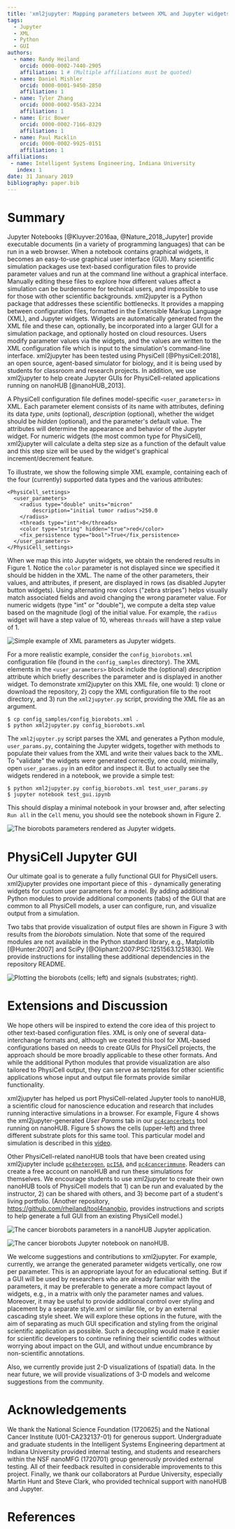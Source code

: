 ```yaml
---
title: 'xml2jupyter: Mapping parameters between XML and Jupyter widgets'
tags:
  - Jupyter
  - XML
  - Python
  - GUI
authors:
  - name: Randy Heiland
    orcid: 0000-0002-7440-2905
    affiliation: 1 # (Multiple affiliations must be quoted)
  - name: Daniel Mishler
    orcid: 0000-0001-9450-2850
    affiliation: 1
  - name: Tyler Zhang
    orcid: 0000-0002-9583-2234
    affiliation: 1
  - name: Eric Bower
    orcid: 0000-0002-7166-8329
    affiliation: 1
  - name: Paul Macklin
    orcid: 0000-0002-9925-0151
    affiliation: 1
affiliations:
 - name: Intelligent Systems Engineering, Indiana University
   index: 1
date: 31 January 2019
bibliography: paper.bib
---
```


# Summary

Jupyter Notebooks [@Kluyver:2016aa, @Nature_2018_Jupyter] provide executable documents (in a variety
of programming languages) that can be run in a web browser. When a notebook contains
graphical widgets, it becomes an easy-to-use graphical user interface (GUI).
Many scientific simulation packages use text-based configuration files to provide parameter values and
run at the command line without a graphical interface. Manually editing these files to explore
how different values affect a simulation can be burdensome for
technical users, and impossible to use for those with other scientific backgrounds.
xml2jupyter is a Python package that addresses these scientific bottlenecks.
It provides a mapping between configuration files, formatted in
the Extensible Markup Language (XML), and Jupyter widgets. Widgets are automatically generated from the XML
file and these can, optionally, be incorporated into a larger GUI for a simulation package, and optionally
hosted on cloud resources. Users modify parameter values via the widgets, and the values are written to the XML configuration file which is input to the simulation's command-line interface.
xml2jupyter has been tested using PhysiCell [@PhysiCell:2018], an open source, agent-based simulator for biology,
and it is being used by students for classroom and research projects. In addition, we use xml2jupyter to help
create Jupyter GUIs for PhysiCell-related applications running on nanoHUB [@nanoHUB_2013].

A PhysiCell configuration file defines model-specific `<user_parameters>` in XML. Each parameter element
consists of its name with attributes, defining its data *type*, *units* (optional), *description* (optional),
whether the widget should be *hidden* (optional),
and the parameter's default value. The attributes will determine the appearance and
behavior of the Jupyter widget. For numeric widgets (the most common type for PhysiCell),
xml2jupyter will calculate a delta step size as a function of the default value and this
step size will be used by the widget's graphical increment/decrement feature.

To illustrate, we show the following simple XML example, containing each of the four (currently)
supported data types  and the various attributes:

```
<PhysiCell_settings>
  <user_parameters>
    <radius type="double" units="micron"
        description="initial tumor radius">250.0
    </radius>
    <threads type="int">8</threads>
    <color type="string" hidden="true">red</color>
    <fix_persistence type="bool">True</fix_persistence>
  </user_parameters>
</PhysiCell_settings>
```

When we map this into Jupyter widgets, we obtain the rendered results in Figure 1.
Notice the `color` parameter is not displayed since we specified it should be
hidden in the XML.
The name of the other parameters, their values, and attributes, if present, are displayed
in rows (as disabled Jupyter button widgets).
Using alternating row colors ("zebra stripes") helps visually match associated fields
and avoid changing the wrong parameter value.
For numeric widgets (type "int" or "double"), we compute a delta step value based on the magnitude (log)
of the initial value.
For example, the `radius` widget will have a step value of 10, whereas `threads` will have a step value of 1.

![Simple example of XML parameters as Jupyter widgets.](images/simple_widgets.png)

<!--
![](images/silly1-50.png)
![](images/silly2-50.png)
![](images/silly3-50.png)
-->

For a more realistic example, consider the `config_biorobots.xml` configuration file (found in the
`config_samples` directory). The XML elements in the `<user_parameters>` block include the
(optional) *description* attribute which briefly describes the parameter and is displayed in another widget.
To demonstrate xml2jupyter on this XML file, one would: 1) clone or download the repository,
2) copy the XML configuration file to the root directory, and 3) run the
`xml2jupyter.py` script, providing the XML file as an argument.
```
$ cp config_samples/config_biorobots.xml .
$ python xml2jupyter.py config_biorobots.xml
```
The `xml2jupyter.py` script parses the XML and generates a Python
module, `user_params.py`, containing the Jupyter widgets, together with methods to populate
their values from the XML and write their values back to the XML.
To "validate" the widgets were generated correctly, one could, minimally, open `user_params.py`
in an editor and inspect it. But to actually see the widgets rendered in a notebook, we provide a simple test:
```
$ python xml2jupyter.py config_biorobots.xml test_user_params.py
$ jupyter notebook test_gui.ipynb
```
This should display a minimal notebook in your browser and, after selecting `Run all` in
the `Cell` menu, you should see the notebook shown in Figure 2.

![The biorobots parameters rendered as Jupyter widgets.](images/test_biorobots_params.png)

# PhysiCell Jupyter GUI

Our ultimate goal is to generate a fully functional GUI for PhysiCell users. xml2jupyter provides one
important piece of this - dynamically generating widgets for custom user parameters for a model.
By adding additional Python modules to provide additional components (tabs) of the GUI that are common to all PhysiCell
models, a user can configure, run, and visualize output from a simulation.
<!-- (we currently assume the user will run the simulation from a shell window).  -->
Two tabs that provide
visualization of output files are shown in Figure 3 with results from the *biorobots* simulation.
Note that some of the required modules are not available in the Python
standard library, e.g., Matplotlib [@Hunter:2007] and SciPy [@Oliphant:2007:PSC:1251563.1251830].
We provide instructions for
installing these additional dependencies in the repository README.

<!--
![](images/biorobots_cells.png)
![](images/biorobots_substrates.png)
![](images/biorobots_2x1_crop.png)
-->
![Plotting the biorobots (cells; left) and signals (substrates; right).](images/biorobots_About_montage.png)

<!--
-![](images/heterogeneity_params.png)
The images above show hetero...  -->

# Extensions and Discussion

<!--
https://insights.dice.com/2018/01/05/5-xml-alternatives-to-consider-in-2018/
-->
We hope others will be inspired to extend the core idea of this project to other text-based
configuration files. XML is only one of several data-interchange formats and, although we
created this tool for XML-based configurations based on needs to create GUIs for PhysiCell projects,
the approach should be more broadly applicable to these other formats. And
while the additional Python modules that provide visualization are also tailored to PhysiCell
output, they can serve as templates for other scientific applications whose input and output
file formats provide similar functionality.
<!-- It just happens to be the one of interest to us for PhysiCell. -->
<!-- We welcome contributions, especially for three-dimensional data. -->

xml2jupyter has helped us port PhysiCell-related Jupyter tools to nanoHUB,
a scientific cloud for nanoscience education and research that includes running
interactive <!-- or batch --> simulations in a browser. For example,
Figure 4 shows the xml2jupyter-generated *User Params* tab in
our [`pc4cancerbots`](https://nanohub.org/tools/pc4cancerbots)
tool running on nanoHUB.
Figure 5 shows the cells (upper-left) and three different substrate plots for this same tool.
This particular model and simulation is described in this [video](https://www.youtube.com/watch?v=wuDZ40jW__M).

Other PhysiCell-related nanoHUB tools that have been created using xml2jupyter include
[`pc4heterogen`](https://nanohub.org/tools/pc4heterogen), [`pcISA`](https://nanohub.org/tools/pcisa),
and [`pc4cancerimmune`](https://nanohub.org/tools/pc4cancerimmune).
Readers can create a free account on nanoHUB and run these simulations for themselves.
We encourage students to use xml2jupyter to create their own nanoHUB tools of PhysiCell models that 1) can be run and evaluated by
the instructor, 2) can be shared with others, and 3) become part of a student's living portfolio.
(Another repository, https://github.com/rheiland/tool4nanobio, provides instructions and scripts to help
generate a full GUI from an existing PhysiCell model.)

![The cancer biorobots parameters in a nanoHUB Jupyter application.](images/nanohub_cancerbots_params.png)

<!--
![](images/nanohub_cells.png)

![](images/nanohub_o2.png)

![](images/nanohub_chemo.png)

![](images/nanohub_therap.png)
-->


![The cancer biorobots Jupyter notebook on nanoHUB.](images/nanohub_cancerbots_2x2.png)

We welcome suggestions and contributions to xml2jupyter.
For example, currently, we arrange the generated parameter widgets vertically, one row per parameter.
This is an appropriate layout for an educational setting. But if a GUI will be used by researchers who are
already familiar with the parameters, it may be preferable to generate a more compact layout of widgets,
e.g., in a matrix with only the parameter names and values. Moreover, it may be useful to
provide additional control over styling and placement by a separate style.xml or similar file, or by an
external cascading style sheet. We will explore these options in the future, with the aim of separating
as much GUI specification and styling from the original scientific application as possible. Such a decoupling
would make it easier for  scientific developers to continue refining their scientific codes without
worrying about impact on the GUI, and without undue encumbrance by non-scientific annotations.
<!-- Suggestions for additional visualization functionality are also welcome. -->

Also, we currently provide just 2-D visualizations of (spatial) data. In the near future, we
will provide visualizations of 3-D models and welcome suggestions from the community.

# Acknowledgements

We thank the National Science Foundation (1720625) and the
National Cancer Institute (U01-CA232137-01) for generous support.
Undergraduate and graduate students in the Intelligent Systems Engineering department
at Indiana University provided internal testing, and students and researchers
within the NSF nanoMFG (1720701) group generously provided external testing. All of
their feedback resulted in considerable improvements to this project.
Finally, we thank our collaborators at Purdue University, especially Martin Hunt and
Steve Clark, who provided technical support with nanoHUB and Jupyter.

# References
